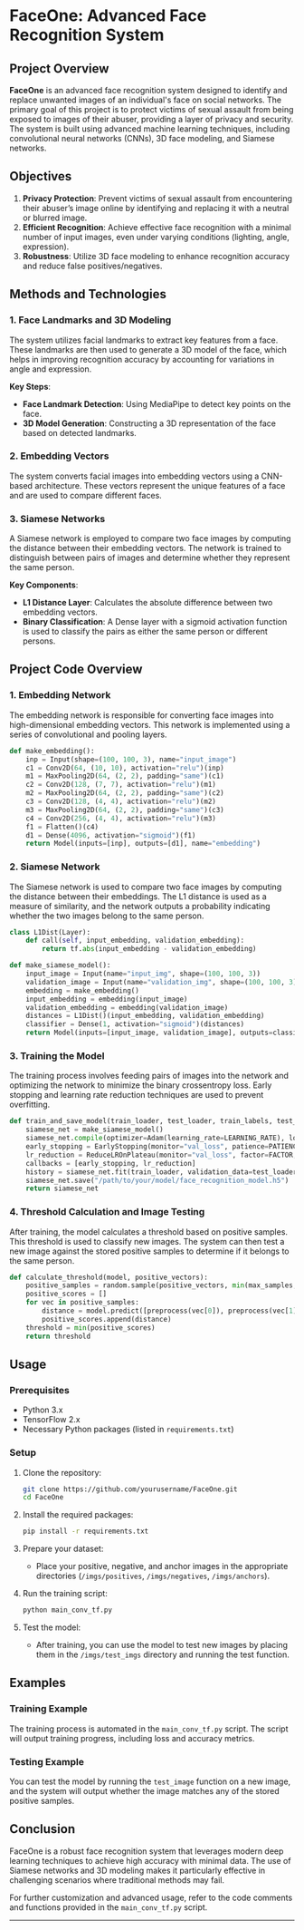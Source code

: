 # FaceOne: Advanced Face Recognition System

## Project Overview

**FaceOne** is an advanced face recognition system designed to identify and replace unwanted images of an individual's face on social networks. The primary goal of this project is to protect victims of sexual assault from being exposed to images of their abuser, providing a layer of privacy and security. The system is built using advanced machine learning techniques, including convolutional neural networks (CNNs), 3D face modeling, and Siamese networks.

## Objectives

1. **Privacy Protection**: Prevent victims of sexual assault from encountering their abuser’s image online by identifying and replacing it with a neutral or blurred image.
2. **Efficient Recognition**: Achieve effective face recognition with a minimal number of input images, even under varying conditions (lighting, angle, expression).
3. **Robustness**: Utilize 3D face modeling to enhance recognition accuracy and reduce false positives/negatives.

## Methods and Technologies

### 1. Face Landmarks and 3D Modeling
The system utilizes facial landmarks to extract key features from a face. These landmarks are then used to generate a 3D model of the face, which helps in improving recognition accuracy by accounting for variations in angle and expression.

**Key Steps**:
- **Face Landmark Detection**: Using MediaPipe to detect key points on the face.
- **3D Model Generation**: Constructing a 3D representation of the face based on detected landmarks.

### 2. Embedding Vectors
The system converts facial images into embedding vectors using a CNN-based architecture. These vectors represent the unique features of a face and are used to compare different faces.

### 3. Siamese Networks
A Siamese network is employed to compare two face images by computing the distance between their embedding vectors. The network is trained to distinguish between pairs of images and determine whether they represent the same person.

**Key Components**:
- **L1 Distance Layer**: Calculates the absolute difference between two embedding vectors.
- **Binary Classification**: A Dense layer with a sigmoid activation function is used to classify the pairs as either the same person or different persons.

## Project Code Overview

### 1. Embedding Network
The embedding network is responsible for converting face images into high-dimensional embedding vectors. This network is implemented using a series of convolutional and pooling layers.

```python
def make_embedding():
    inp = Input(shape=(100, 100, 3), name="input_image")
    c1 = Conv2D(64, (10, 10), activation="relu")(inp)
    m1 = MaxPooling2D(64, (2, 2), padding="same")(c1)
    c2 = Conv2D(128, (7, 7), activation="relu")(m1)
    m2 = MaxPooling2D(64, (2, 2), padding="same")(c2)
    c3 = Conv2D(128, (4, 4), activation="relu")(m2)
    m3 = MaxPooling2D(64, (2, 2), padding="same")(c3)
    c4 = Conv2D(256, (4, 4), activation="relu")(m3)
    f1 = Flatten()(c4)
    d1 = Dense(4096, activation="sigmoid")(f1)
    return Model(inputs=[inp], outputs=[d1], name="embedding")
```

### 2. Siamese Network
The Siamese network is used to compare two face images by computing the distance between their embeddings. The L1 distance is used as a measure of similarity, and the network outputs a probability indicating whether the two images belong to the same person.

```python
class L1Dist(Layer):
    def call(self, input_embedding, validation_embedding):
        return tf.abs(input_embedding - validation_embedding)

def make_siamese_model():
    input_image = Input(name="input_img", shape=(100, 100, 3))
    validation_image = Input(name="validation_img", shape=(100, 100, 3))
    embedding = make_embedding()
    input_embedding = embedding(input_image)
    validation_embedding = embedding(validation_image)
    distances = L1Dist()(input_embedding, validation_embedding)
    classifier = Dense(1, activation="sigmoid")(distances)
    return Model(inputs=[input_image, validation_image], outputs=classifier, name="SiameseNetwork")
```

### 3. Training the Model
The training process involves feeding pairs of images into the network and optimizing the network to minimize the binary crossentropy loss. Early stopping and learning rate reduction techniques are used to prevent overfitting.

```python
def train_and_save_model(train_loader, test_loader, train_labels, test_labels):
    siamese_net = make_siamese_model()
    siamese_net.compile(optimizer=Adam(learning_rate=LEARNING_RATE), loss="binary_crossentropy")
    early_stopping = EarlyStopping(monitor="val_loss", patience=PATIENCE, restore_best_weights=True)
    lr_reduction = ReduceLROnPlateau(monitor="val_loss", factor=FACTOR, patience=PATIENCE // 2, min_lr=1e-6)
    callbacks = [early_stopping, lr_reduction]
    history = siamese_net.fit(train_loader, validation_data=test_loader, epochs=NUM_OF_EPOCHS, callbacks=callbacks)
    siamese_net.save("/path/to/your/model/face_recognition_model.h5")
    return siamese_net
```

### 4. Threshold Calculation and Image Testing
After training, the model calculates a threshold based on positive samples. This threshold is used to classify new images. The system can then test a new image against the stored positive samples to determine if it belongs to the same person.

```python
def calculate_threshold(model, positive_vectors):
    positive_samples = random.sample(positive_vectors, min(max_samples, len(positive_vectors)))
    positive_scores = []
    for vec in positive_samples:
        distance = model.predict([preprocess(vec[0]), preprocess(vec[1])])
        positive_scores.append(distance)
    threshold = min(positive_scores)
    return threshold
```

## Usage

### Prerequisites
- Python 3.x
- TensorFlow 2.x
- Necessary Python packages (listed in `requirements.txt`)

### Setup
1. Clone the repository:
    ```bash
    git clone https://github.com/yourusername/FaceOne.git
    cd FaceOne
    ```

2. Install the required packages:
    ```bash
    pip install -r requirements.txt
    ```

3. Prepare your dataset:
    - Place your positive, negative, and anchor images in the appropriate directories (`/imgs/positives`, `/imgs/negatives`, `/imgs/anchors`).

4. Run the training script:
    ```bash
    python main_conv_tf.py
    ```

5. Test the model:
    - After training, you can use the model to test new images by placing them in the `/imgs/test_imgs` directory and running the test function.

## Examples

### Training Example
The training process is automated in the `main_conv_tf.py` script. The script will output training progress, including loss and accuracy metrics.

### Testing Example
You can test the model by running the `test_image` function on a new image, and the system will output whether the image matches any of the stored positive samples.

## Conclusion
FaceOne is a robust face recognition system that leverages modern deep learning techniques to achieve high accuracy with minimal data. The use of Siamese networks and 3D modeling makes it particularly effective in challenging scenarios where traditional methods may fail.

For further customization and advanced usage, refer to the code comments and functions provided in the `main_conv_tf.py` script.

---

